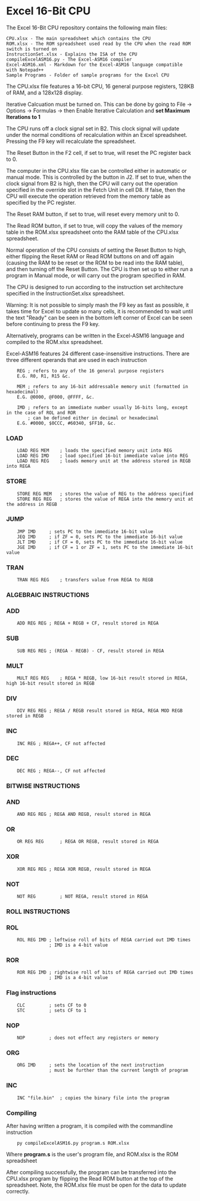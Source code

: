 # Excel 16-Bit CPU
The Excel 16-Bit CPU repository contains the following main files:
```
CPU.xlsx - The main spreadsheet which contains the CPU
ROM.xlsx - The ROM spreadsheet used read by the CPU when the read ROM switch is turned on
InstructionSet.xlsx - Explains the ISA of the CPU
compileExcelASM16.py - The Excel-ASM16 compiler
Excel-ASM16.xml - Markdown for the Excel-ASM16 language compatible with Notepad++
Sample Programs - Folder of sample programs for the Excel CPU
```

The CPU.xlsx file features a 16-bit CPU, 16 general purpose registers, 128KB of RAM, and a 128x128 display.

Iterative Calcuation must be turned on. This can be done by going to File -> Options -> Formulas -> then Enable Iterative Calculation and **set Maximum Iterations to 1**

The CPU runs off a clock signal set in B2. This clock signal will update under the normal conditions of recalculation within an Excel spreadsheet. Pressing the F9 key will recalculate the spreadsheet. 

The Reset Button in the F2 cell, if set to true, will reset the PC register back to 0. 

The computer in the CPU.xlsx file can be controlled either in automatic or manual mode. This is controlled by the button in J2. If set to true, when the clock signal from B2 is high, then the CPU will carry out the operation specified in the override slot in the Fetch Unit in cell D8. If false, then the CPU will execute the operation retrieved from the memory table as specified by the PC register. 

The Reset RAM button, if set to true, will reset every memory unit to 0. 

The Read ROM button, if set to true, will copy the values of the memory table in the ROM.xlsx spreadsheet onto the RAM table of the CPU.xlsx spreadsheet. 

Normal operation of the CPU consists of setting the Reset Button to high, either flipping the Reset RAM or Read ROM buttons on and off again (causing the RAM to be reset or the ROM to be read into the RAM table), and then turning off the Reset Button. The CPU is then set up to either run a program in Manual mode, or will carry out the program specified in RAM. 


The CPU is designed to run according to the instruction set architecture specified in the InstructionSet.xlsx spreadsheet. 

Warning: It is not possible to simply mash the F9 key as fast as possible, it takes time for Excel to update so many cells, it is recommended to wait until the text "Ready" can be seen in the bottom left corner of Excel can be seen before continuing to press the F9 key. 


Alternatively, programs can be written in the Excel-ASM16 language and compiled to the ROM.xlsx spreadsheet.

Excel-ASM16 features 24 different case-insensitive instructions. 
There are three different operands that are used in each instruction
```
	REG	; refers to any of the 16 general purpose registers
	E.G. R0, R1, R15 &c.
	
	MEM	; refers to any 16-bit addressable memory unit (formatted in hexadecimal)
	E.G. @0000, @F000, @FFFF, &c.

	IMD	; refers to an immediate number usually 16-bits long, except in the case of ROL and ROR
		; can be defined either in decimal or hexadecimal
	E.G. #0000, $0CCC, #60340, $FF10, &c.
```
### LOAD
```
	LOAD REG MEM	; loads the specified memory unit into REG
	LOAD REG IMD	; load specified 16-bit immediate value into REG
	LOAD REG REG	; loads memory unit at the address stored in REGB into REGA
```
### STORE
```
	STORE REG MEM	; stores the value of REG to the address specified
	STORE REG REG 	; stores the value of REGA into the memory unit at the address in REGB
```
### JUMP
```
	JMP IMD		; sets PC to the immediate 16-bit value
	JEQ IMD		; if ZF = 0, sets PC to the immediate 16-bit value
	JLT IMD		; if CF = 0, sets PC to the immediate 16-bit value 
	JGE IMD		; if CF = 1 or ZF = 1, sets PC to the immediate 16-bit value 
```
### TRAN
```
	TRAN REG REG	; transfers value from REGA to REGB
```
### ALGEBRAIC INSTRUCTIONS
### ADD
```
	ADD REG REG	; REGA + REGB + CF, result stored in REGA
```
### SUB
```
	SUB REG REG	; (REGA - REGB) - CF, result stored in REGA
```
### MULT
```
	MULT REG REG	; REGA * REGB, low 16-bit result stored in REGA, high 16-bit result stored in REGB
```
### DIV
```
	DIV REG REG	; REGA / REGB result stored in REGA, REGA MOD REGB stored in REGB
```
### INC
```
	INC REG	; REGA++, CF not affected
```
### DEC
```
	DEC REG	; REGA--, CF not affected
```
### BITWISE INSTRUCTIONS
### AND
```
	AND REG REG	; REGA AND REGB, result stored in REGA
```
### OR
```
	OR REG REG		; REGA OR REGB, result stored in REGA
```
### XOR
```
	XOR REG REG	; REGA XOR REGB, result stored in REGA
```
### NOT
```
	NOT REG 		; NOT REGA, result stored in REGA
```
### ROLL INSTRUCTIONS
### ROL
```
	ROL REG IMD	; leftwise roll of bits of REGA carried out IMD times
				; IMD is a 4-bit value
```
### ROR
```
	ROR REG IMD	; rightwise roll of bits of REGA carried out IMD times
				; IMD is a 4-bit value
```
### Flag instructions
```
	CLC			; sets CF to 0
	STC			; sets CF to 1 
```
### NOP
```
	NOP			; does not effect any registers or memory
```
### ORG
```
	ORG IMD		; sets the location of the next instruction
				; must be further than the current length of program
```
### INC
```
	INC "file.bin"	; copies the binary file into the program
```

### Compiling
After having written a program, it is compiled with the commandline instruction
```
	py compileExcelASM16.py program.s ROM.xlsx
```
Where **program.s** is the user's program file, and ROM.xlsx is the ROM spreadsheet

After compiling successfully, the program can be transferred into the CPU.xlsx program by flipping the Read ROM button at the top of the spreadsheet. Note, the ROM.xlsx file must be open for the data to update correctly. 











